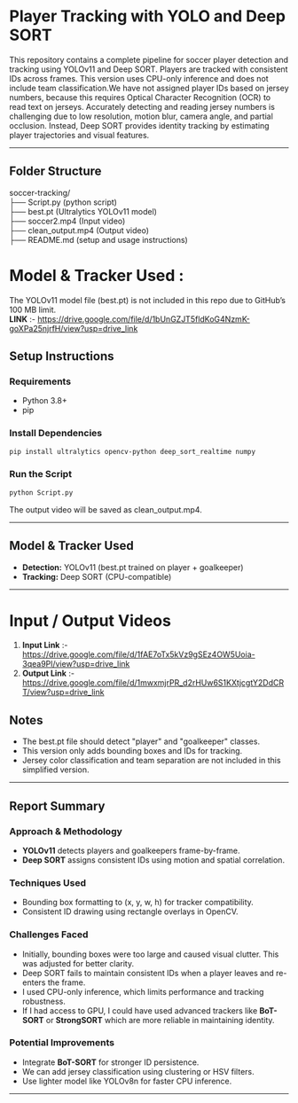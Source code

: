 # Player Tracking with YOLO and Deep SORT

This repository contains a complete pipeline for soccer player detection and tracking using YOLOv11 and Deep SORT. Players are tracked with consistent IDs across frames. This version uses CPU-only inference and does not include team classification.We have not assigned player IDs based on jersey numbers, because this requires Optical Character Recognition (OCR) to read text on jerseys. Accurately detecting and reading jersey numbers is challenging due to low resolution, motion blur, camera angle, and partial occlusion. Instead, Deep SORT provides identity tracking by estimating player trajectories and visual features.

---

## Folder Structure

soccer-tracking/  
├── Script.py          (python script)  
├── best.pt            (Ultralytics YOLOv11 model)  
├── soccer2.mp4        (Input video)  
├── clean_output.mp4   (Output video)  
├── README.md          (setup and usage instructions)  

# Model & Tracker Used :
  The YOLOv11 model file (best.pt) is not included in this repo due to GitHub’s 100 MB limit.  
  **LINK** :- https://drive.google.com/file/d/1bUnGZJT5fldKoG4NzmK-goXPa25njrfH/view?usp=drive_link

##  Setup Instructions

### Requirements

* Python 3.8+
* pip

### Install Dependencies

```bash
pip install ultralytics opencv-python deep_sort_realtime numpy
```

### Run the Script

```bash
python Script.py
```

The output video will be saved as clean_output.mp4.

---

##  Model & Tracker Used

* **Detection:** YOLOv11 (best.pt trained on player + goalkeeper)
* **Tracking:** Deep SORT (CPU-compatible)

---
# Input / Output Videos
1. **Input Link** :- https://drive.google.com/file/d/1fAE7oTx5kVz9gSEz4OW5Uoia-3qea9Pl/view?usp=drive_link
2. **Output Link** :- https://drive.google.com/file/d/1mwxmjrPR_d2rHUw6S1KXtjcgtY2DdCRT/view?usp=drive_link



## Notes

* The best.pt file should detect "player" and "goalkeeper" classes.
* This version only adds bounding boxes and IDs for tracking.
* Jersey color classification and team separation are not included in this simplified version.

---

## Report Summary

### Approach & Methodology

* **YOLOv11** detects players and goalkeepers frame-by-frame.
* **Deep SORT** assigns consistent IDs using motion and spatial correlation.

### Techniques Used

* Bounding box formatting to (x, y, w, h) for tracker compatibility.
* Consistent ID drawing using rectangle overlays in OpenCV.

### Challenges Faced

* Initially, bounding boxes were too large and caused visual clutter. This was adjusted for better clarity.
* Deep SORT fails to maintain consistent IDs when a player leaves and re-enters the frame.
* I used CPU-only inference, which limits performance and tracking robustness.
* If I had access to GPU, I could have used advanced trackers like **BoT-SORT** or **StrongSORT** which are more reliable in maintaining identity.

### Potential Improvements

* Integrate **BoT-SORT** for stronger ID persistence.
* We can add jersey classification using clustering or HSV filters.
* Use lighter model like YOLOv8n for faster CPU inference.

---
